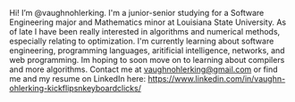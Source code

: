 Hi! I’m @vaughnohlerking. I'm a junior-senior studying for a Software Engineering major and Mathematics minor at Louisiana State University. As of late I have been really interested in algorithms and numerical methods, especially relating to optimization. I'm currently learning about software engineering, programming languages, aritificial intelligence, networks, and web programming. Im hoping to soon move on to learning about compilers and more algorithms.
Contact me at vaughnohlerking@gmail.com or find me and my resume on LinkedIn here: https://www.linkedin.com/in/vaughn-ohlerking-kickflipsnkeyboardclicks/
